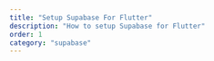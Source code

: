```yaml
---
title: "Setup Supabase For Flutter"
description: "How to setup Supabase for Flutter"
order: 1
category: "supabase"
---
```

